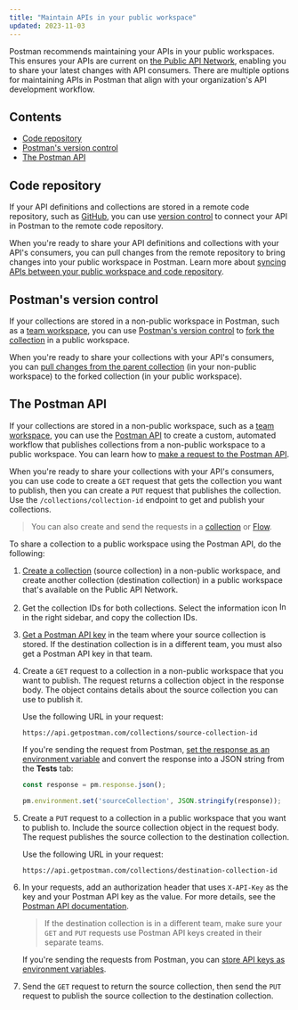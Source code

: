 ```yaml
---
title: "Maintain APIs in your public workspace"
updated: 2023-11-03
---
```


Postman recommends maintaining your APIs in your public workspaces. This ensures your APIs are current on [the Public API Network](/docs/getting-started/first-steps/exploring-public-api-network/), enabling you to share your latest changes with API consumers. There are multiple options for maintaining APIs in Postman that align with your organization's API development workflow.

## Contents

* [Code repository](#code-repository)
* [Postman's version control](#postmans-version-control)
* [The Postman API](#the-postman-api)

## Code repository

If your API definitions and collections are stored in a remote code repository, such as [GitHub](/docs/integrations/available-integrations/github/), you can use [version control](/docs/designing-and-developing-your-api/versioning-an-api/versioning-an-api-overview/) to connect your API in Postman to the remote code repository.

When you're ready to share your API definitions and collections with your API's consumers, you can pull changes from the remote repository to bring changes into your public workspace in Postman. Learn more about [syncing APIs between your public workspace and code repository](/docs/collaborating-in-postman/public-api-network/sync-api-with-workspace/).

## Postman's version control

If your collections are stored in a non-public workspace in Postman, such as a [team workspace](/docs/collaborating-in-postman/working-with-your-team/collaborating-in-team-workspaces/), you can use [Postman's version control](/docs/collaborating-in-postman/using-version-control/version-control-overview/) to [fork the collection](/docs/collaborating-in-postman/using-version-control/forking-entities/#creating-a-fork) in a public workspace.

When you're ready to share your collections with your API's consumers, you can [pull changes from the parent collection](/docs/collaborating-in-postman/using-version-control/forking-entities/#pulling-updates-from-a-parent-element) (in your non-public workspace) to the forked collection (in your public workspace).

## The Postman API

If your collections are stored in a non-public workspace, such as a [team workspace](/docs/collaborating-in-postman/working-with-your-team/collaborating-in-team-workspaces/), you can use the [Postman API](https://www.postman.com/postman/workspace/postman-public-workspace/documentation/12959542-c8142d51-e97c-46b6-bd77-52bb66712c9a) to create a custom, automated workflow that publishes collections from a non-public workspace to a public workspace. You can learn how to [make a request to the Postman API](/docs/developer/postman-api/make-postman-api-call/).

When you're ready to share your collections with your API's consumers, you can use code to create a `GET` request that gets the collection you want to publish, then you can create a `PUT` request that publishes the collection. Use the `/collections/collection-id` endpoint to get and publish your collections.

> You can also create and send the requests in a [collection](/docs/collections/using-collections/) or [Flow](/docs/postman-flows/gs/flows-overview/).

To share a collection to a public workspace using the Postman API, do the following:

1. [Create a collection](/docs/collections/using-collections/#creating-collections) (source collection) in a non-public workspace, and create another collection (destination collection) in a public workspace that's available on the Public API Network.

1. Get the collection IDs for both collections. Select the information icon <img alt="Information icon" src="https://assets.postman.com/postman-docs/icon-information-v9-5.jpg#icon" width="16px"> in the right sidebar, and copy the collection IDs.

1. [Get a Postman API key](/docs/developer/postman-api/authentication/#generate-a-postman-api-key) in the team where your source collection is stored. If the destination collection is in a different team, you must also get a Postman API key in that team.
1. Create a `GET` request to a collection in a non-public workspace that you want to publish. The request returns a collection object in the response body. The object contains details about the source collection you can use to publish it.

    Use the following URL in your request:

    ```curl
    https://api.getpostman.com/collections/source-collection-id
    ```

    If you're sending the request from Postman, [set the response as an environment variable](/docs/sending-requests/managing-environments/#setting-environment-variables-from-scripts) and convert the response into a JSON string from the **Tests** tab:

    ```javascript
    const response = pm.response.json();

    pm.environment.set('sourceCollection', JSON.stringify(response));
    ```

1. Create a `PUT` request to a collection in a public workspace that you want to publish to. Include the source collection object in the request body. The request publishes the source collection to the destination collection.

    Use the following URL in your request:

    ```curl
    https://api.getpostman.com/collections/destination-collection-id
    ```

1. In your requests, add an authorization header that uses `X-API-Key` as the key and your Postman API key as the value. For more details, see the [Postman API documentation](https://www.postman.com/postman/workspace/postman-public-workspace/documentation/12959542-c8142d51-e97c-46b6-bd77-52bb66712c9a).

    > If the destination collection is in a different team, make sure your `GET` and `PUT` requests use Postman API keys created in their separate teams.

    If you're sending the requests from Postman, you can [store API keys as environment variables](/docs/developer/postman-api/make-postman-api-call/#store-your-api-key-as-an-environment-variable).

1. Send the `GET` request to return the source collection, then send the `PUT` request to publish the source collection to the destination collection.
